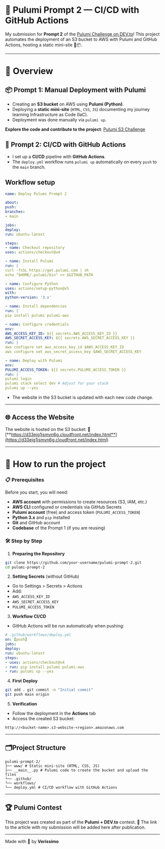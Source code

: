 # 🚀 Pulumi Prompt 2 — CI/CD with GitHub Actions

My submission for **Prompt 2** of the [Pulumi Challenge on DEV.to](https://dev.to/challenges/pulumi)!
This project automates the deployment of an S3 bucket to AWS with Pulumi and GitHub Actions, hosting a static mini-site 🚧📦.

---
# 📌 Overview

## 📦 Prompt 1: Manual Deployment with Pulumi
- Creating an **S3 bucket** on AWS using **Pulumi (Python)**.
- Deploying a **static mini-site** (`HTML`, `CSS`, `JS`) documenting my journey learning Infrastructure as Code (IaC).
- Deployment was done manually via `pulumi up`.

**Explore the code and contribute to the project**: [Pulumi S3 Challenge](https://github.com/vec21/pulumi-s3-challenge)

## 🤖 Prompt 2: CI/CD with GitHub Actions
- I set up a **CI/CD** pipeline with **GitHub Actions**.
- The `deploy.yml` workflow runs `pulumi up` automatically on every `push` to the `main` branch.

## Workflow setup

```yaml
name: Deploy Pulumi Prompt 2

about:
push:
branches:
- main

jobs:
deploy:
run: ubuntu-latest

steps:
- name: Checkout repository
uses: actions/checkout@v4

- name: Install Pulumi
run: |
curl -fsSL https://get.pulumi.com | sh
echo "$HOME/.pulumi/bin" >> $GITHUB_PATH

- name: Configure Python
uses: actions/setup-python@v5
with:
python-version: '3.x'

- name: Install dependencies
run: |
pip install pulumi pulumi-aws

- name: Configure credentials
env:
AWS_ACCESS_KEY_ID: ${{ secrets.AWS_ACCESS_KEY_ID }}
AWS_SECRET_ACCESS_KEY: ${{ secrets.AWS_SECRET_ACCESS_KEY }}
run: |
aws configure set aws_access_key_id $AWS_ACCESS_KEY_ID
aws configure set aws_secret_access_key $AWS_SECRET_ACCESS_KEY

- name: Deploy with Pulumi
env:
PULUMI_ACCESS_TOKEN: ${{ secrets.PULUMI_ACCESS_TOKEN }}
run: |
pulumi login
pulumi stack select dev # Adjust for your stack
pulumi up --yes
```

- The website in the S3 bucket is updated with each new code change.

---

## 🌐 Access the Website

The website is hosted on the S3 bucket:
🔗 [**https://d33ejg1jsmvn6g.cloudfront.net/index.html**](https://d33ejg1jsmvn6g.cloudfront.net/index.html)

---

# 🚀 How to run the project

### 📋 Prerequisites
Before you start, you will need:
- **AWS account** with permissions to create resources (S3, IAM, etc.)
- **AWS CLI** configured or credentials via GitHub Secrets
- **Pulumi account** (free) and access token (`PULUMI_ACCESS_TOKEN`)
- **Python 3.x** and `pip` installed
- **Git** and GitHub account
- **Codebase** of the Prompt 1 (if you are reusing)

### 🛠 Step by Step

1. **Preparing the Repository**
```bash
git clone https://github.com/your-username/pulumi-prompt-2.git
cd pulumi-prompt-2
```

2. **Setting Secrets** (without GitHub)
- Go to Settings > Secrets > Actions
- Add:
- `AWS_ACCESS_KEY_ID`
- `AWS_SECRET_ACCESS_KEY`
- `PULUMI_ACCESS_TOKEN`

3. **Workflow CI/CD**
- GitHub Actions will be run automatically when pushing:
```yaml
# .github/workflows/deploy.yml
on: [push]
jobs:
deploy:
run: ubuntu-latest
steps:
- uses: actions/checkout@v4
- run: pip install pulumi pulumi-aws
- run: pulumi up --yes
```

4. **First Deploy**
```bash
git add . git commit -m "Initial commit"
git push main origin
```

5. **Verification**
- Follow the deployment in the **Actions** tab
- Access the created S3 bucket:
```
http://<bucket-name>.s3-website-<region>.amazonaws.com
```

---

## 🗂Project Structure

```
pulumi-prompt-2/
├── www/ # Static mini-site (HTML, CSS, JS)
├── __main__.py # Pulumi code to create the bucket and upload the files
└── .github/
└── workflows/
└── deploy.yml # CI/CD workflow with GitHub Actions
```

---

## 🏆 Pulumi Contest

This project was created as part of the **Pulumi + DEV.to** contest.
🔗 The link to the article with my submission will be added here after publication.

---

Made with 💙 by **Veríssimo**